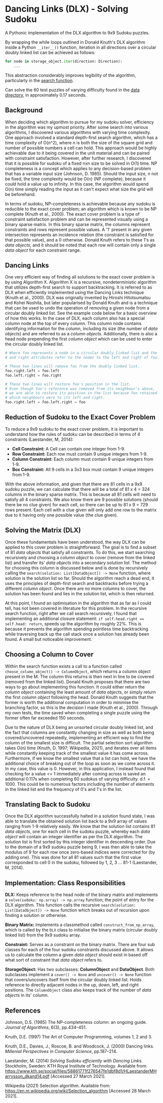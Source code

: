 # Dancing Links (DLX) - Solving Sudoku
A Pythonic implementation of the DLX algorithm to 9x9 Sudoku puzzles.

By wrapping the while loops outlined in Donald Knuth's DLX algorithm inside a Python `__iter__()` function, iteration in all directions over a circular doubly linked list can be achieved as follows:

```py
for node in storage_object.iter(direction: Direction):
    ...
```

This abstraction considerably improves legibility of the algorithm, particularly in the [search function](https://github.com/zacholade/sudoku-dancing-links/blob/master/dlx.py#L39).

Can solve the 60 test puzzles of varying difficulty found in the [data directory](https://github.com/zacholade/sudoku-dancing-links/tree/master/data), in approximately 0.17 seconds.

## Background
When deciding which algorithm to pursue for my sudoku solver, efficiency in the algorithm was my upmost priority. After some search into various algorithms, I discovered various algorithms with varying time complexity. One approach involved a standard depth-first search algorithm, which has a time complexity of O(n^2), where n is both the size of the square grid and number of possible numbers a cell can hold. This approach would be highly achievable due to it being covered in the unit material and can be paired with constraint satisfaction. However, after further research, I discovered that it is possible for sudoku of a fixed nxn size to be solved in O(1) time. NP completeness is a concept which applies to any decision-based problem that has a variable input size (Johnson, D. 1985). Should the input size, n not be fixed, the time complexity would be O(n) (NP complete), because it could hold a value up to infinity. In this case, the algorithm would spend O(n) time simply reading the input as it can't expect what size the grid will be beforehand. 

In terms of sudoku, NP-completeness is achievable because any sudoku is reducible to the exact cover problem; an algorithm which is known to be NP complete (Knuth et al., 2000). The exact cover problem is a type of constraint satisfaction problem and can be represented visually using a binary sparse matrix. In this binary sparse matrix, the columns represent constraints and rows represent possible values. A '1' present in any given intersection represents an incidence relation (the constraint is satisfied for that possible value), and a 0 otherwise. Donald Knuth refers to these 1's as *data objects*, and it should be noted that each row will contain only a single *data object* for each constraint range. 

## Dancing Links
One very efficient way of finding all solutions to the exact cover problem is by using Algorithm X. Algorithm X is a recursive, nondeterministic algorithm that utilizes depth-first search to support backtracking. It is referred to as DLX when efficiently implemented using the Dancing Links technique (Knuth et al., 2000). DLX was originally invented by Hiroshi Hitotsumatsu and Kohei Noshita, but later popularised by Donald Knuth and is a technique that can be used to undo the operation of removing a given node from a circular doubly linked list. See the example code below for a basic overview of how this works. In the case of DLX, each column also has a special column node at the top of every column. This column  node contains identifying information for the column, including its size (the number of *data objects*) and are referred to as a *column objects*. Additionally, there is also a head node prepending the first *column object* which can be used to enter the circular doubly linked list.

```python
# Where foo represents a node in a circular doubly linked list and the left
# and right attributes refer to the nodes to the left and right of foo.

# These two lines will remove foo from the doubly linked list.
foo.right.left = foo.left
foo.left.right = foo.right

# These two lines will restore foo's position in the list.
# Even though foo's reference was removed from its neighbour's above,
# we are able to restore its position in the list because foo retained
# which neighbours were to its left and right.
foo.right.left = foo.left.right = foo
```

## Reduction of Sudoku to the Exact Cover Problem
To reduce a 9x9 sudoku to the exact cover problem, it is important to understand how the rules of sudoku can be described in terms of 4 constraints (Laestander, M, 2014):
- **Cell Constraint:** A Cell can contain one integer from 1-9.
- **Row Constraint:** Each row must contain 9 unique integers from 1-9.
- **Column Constraint:** Each column must contain 9 unique integers from 1-9.
- **Box Constraint:** All 9 cells in a 3x3 box must contain 9 unique integers from 1-9.

With the above information, and given that there are 81 cells in a 9x9 sudoku puzzle, we can calculate that there will be a total of 81 x 4 = 324 columns in the binary sparse matrix. This is because all 81 cells will need to satisfy all 4 constraints. We also know there are 9 possible solutions (should there be no clue given) for each cell, so there can be up to 81 x 9 = 729 rows present. Each cell with a clue given will only add one row to the matrix due to it having only one possible value (the clue given). 

## Solving the Matrix (DLX)
Once these fundamentals have been understood, the way DLX can be applied to this cover problem is straightforward. The goal is to find a subset of 81 *data objects* that satisfy all constraints. To do this, we start searching recursively and choosing a *column object* to cover (remove from the linked list) and transfer its' *data objects* into a secondary solution list. The method for choosing this column is discussed below and is done by recursively calling the `search(solution: List[DataObject]) -> None` function, where solution is the solution list so far. Should the algorithm reach a dead end, it uses the principles of depth-first search and backtracks before trying a different *column object*. Once there are no more columns to cover, the solution has been found and lies in the solution list, which is then returned.

At this point, I found an optimisation in the algorithm that as far as I could tell, has not been covered in literature for this problem. In the recursive search function, right after we call search recursively, I found that implementing an additional closure statement: `if self.head.right == self.head: return`, speeds up the algorithm by roughly 22%. This is because it prevents the algorithm spending pointless time backtracking while traversing back up the call stack once a solution has already been found. A small but noticeable improvement.

## Choosing a Column to Cover
Within the search function exists a call to a function called `choose_column_object() -> ColumnObject`, which returns a column object present in the M. The column this returns is then next in line to be covered (removed from the linked list). Donald Knuth proposes that there are two ways to go about implementing this function. It could either return the *column object* containing the least amount of *data objects*, or simply return the first *column object* following the head. Donald Knuth suggests that the former is worth the additional computation in order to minimise the branching factor, so this is the decision I made (Knuth et al., 2000). Through my own tests, the time saved when completing a single puzzle using the former often far exceeded 150 seconds.

Due to the nature of DLX being an unsorted circular doubly linked list, and the fact that columns are constantly changing in size as well as both being covered/uncovered repeatedly, implementing an efficient way to find the column of the smallest size is difficult. The partial selection sort algorithm takes O(n) time (Knuth, D. 1997; Wikipedia, 2021), and iterates over all items while constantly keeping track of the smallest value it has come across. Furthermore, if we know the smallest value that a list can hold, we have the additional choice of breaking out of the loop as soon as we come across it. In my case, this value is 0. However, in this application, I instead found that checking for a value <= 1 immediately after coming across is saved an additional 0.117s when completing 60 sudokus of varying difficulty. d.f. = 1000. This could be to numerous factors including the number of elements in the linked list and the frequency of 0's and 1's in the list.

## Translating Back to Sudoku
Once the DLX algorithm successfully halted in a solution found state, I was able to translate the obtained solution list back to a 9x9 array of values ranging from 1-9 relatively easily. We know that the solution list contains 81 *data objects*, one for each cell in the sudoku puzzle, whereby each *data object* will contain an integer identifier as per the DLX algorithm. The solution list is first sorted by this integer identifier in descending order. Due to the domain of a 9x9 sudoku puzzle being 9, I was then able to take the modulus of 9 for each row once zero-based indices were corrected for (by adding one). This was done for all 81 values such that the first value corresponded to cell 0 in the sudoku, followed by 1, 2, 3 ... 81-1 (Laestander, M, 2014).

## Implementation: Class Responsibilities
**DLX:** Keeps reference to the head node of the binary matrix and implements a `solve(sudoku: np.array) -> np.array` function; the point of entry for the DLX algorithm. This function calls the recursive `search(solution: List[DataObject]) -> None` function which breaks out of recursion upon finding a solution or otherwise.

**Binary Matrix:** Implements a classmethod called `construct_from_np_array`, which is called by the `DLX` class to initialise the binary matrix (circular doubly linked list) from the 9x9 sudoku array.

**Constraint:** Serves as a constraint on the binary matrix. There are four sub classes for each of the four sudoku constraints discussed above. It allows us to calculate the column a given *data object* should exist in based off what sort of constraint that *data object* refers to.

**StorageObject:** Has two subclasses: **ColumnObject** and **DataObject**. Both subclasses implement a `cover() -> None` and `uncover() -> None` function that covers/uncovers itself from the circular doubly linked list. Holds reference to directly adjacent nodes in the up, down, left, and right positions. The `ColumnObject` class also keeps track of the number of *data objects* in its' column.


## References

Johnson, D.S. (1985) The NP-completeness column: an ongoing guide. *Journal of Algorithms*, 6(3), pp.434–451.

Knuth, D.E. (1997) The Art of Computer Programming, volumes 1, 2 and 3.

Knuth, D.E., Davies, J., Roscoe, B. and Woodcock, J. (2000) Dancing links. *Millenial Perspectives in Computer Science*, pp.187–214.

Laestander, M. (2014) *Solving Sudoku efficiently with Dancing Links*. Stockholm, Sweden: KTH Royal Institute of Technology. Available from: https://www.kth.se/social/files/58861771f276547fe1dbf8d1/HLaestanderMHarrysson_dkand14.pdf [Accessed 27 March 2021].

Wikipedia (2021) Selection algorithm. Available from: https://en.m.wikipedia.org/wiki/Selection_algorithm [Accessed 28 March 2021].
